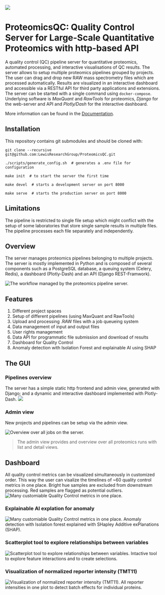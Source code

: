 ![](docs/img/ProteomicsQC.png)

# **ProteomicsQC**: Quality Control Server for Large-Scale Quantitative Proteomics with http-based API

A quality control (QC) pipeline server for quantitative proteomics, automated processing, and interactive visualisations of QC results.
The server allows to setup multiple proteomics pipelines grouped by projects. 
The user can drag and drop new RAW mass spectrometry files which are processed automatically. 
Results are visualized in an interactive dashboard and accessible via a RESTful API for third party applications and extensions.
The server can be started with a single command using `docker-compose`.
Underlying software is _MaxQuant_ and _RawTools_ for proteomics, _Django_ for the web-server and API and _Plotly/Dash_ for the interactive dashboard.

More information can be found in the [Documentation](https://LewisResearchGroup.github.io/ProteomicsQC/).


## Installation

This repository contains git submodules and should be cloned with:

    git clone --recursive git@github.com:LewisResearchGroup/ProteomicsQC.git

    ./scripts/generate_config.sh  # generates a .env file for configuration

    make init  # to start the server the first time

    make devel  # starts a development server on port 8000
    
    make serve  # starts the production server on port 8000


## Limitations
The pipeline is restricted to single file setup which might conflict with the setup of some laboratories that store single sample results in multiple files. The pipeline processes each file separately and independently.


## Overview

The server manages proteomics pipelines belonging to multiple projects. The server is mostly implemented in Python and is composed of several components such as a PostgreSQL database, a queuing system (Celery, Redis), a dashboard (Plotly-Dash) and an API (Django REST-Framwork).

![](./docs/img/workflow.png 'The workflow managed by the proteomics pipeline server.')


## Features

1. Different project spaces    
2. Setup of different pipelines (using MaxQuant and RawTools)
3. Upload and processing .RAW files with a job queueing system
4. Data management of input and output files
5. User rights management
6. Data API for programmatic file submission and download of results
7. Dashboard for Quality Control
8. Anomaly detection with Isolation Forest and explainable AI using SHAP


## The GUI

### Pipelines overview
The server has a simple static http frontend and admin view, generated with Django; and a dynamic and interactive dashboard implemented with Plotly-Dash.
![](./docs/img/Pipelines.png)

### Admin view

New projects and pipelines can be setup via the admin view.

![](./docs/img/example-admin-view.png 'Overview over all jobs on the server.')
> The admin view provides and overview over all proteomics runs with list and detail views.


## Dashboard

All quality control metrics can be visualized simultaneously in customized order.
This way the user can visalize the timelines of ~60 quality control metrics in one place. 
Bright hue samples are excluded from downstream processing. Red samples are flagged as potential outliers.
![](./docs/img/QC-barplot.png 'Many customiable Quality Control metrics in one place.')

### Explainable AI explation for anomaly
![](./docs/img/example-anomaly-scores.png 'Many customiable Quality Control metrics in one place.')
Anomaly detection with Isolation forest explained with SHapley Additive exPlanations (SHAP).

### Scatterplot tool to explore relationships between variables
![](./docs/img/example-qc-scatter-plot.png 'Scatterplot tool to explore relationships between variables.')
Intactive tool to explore feature interactions and to create selections. 

### Visualization of normalized reporter intensity (TMT11)
![](./docs/img/example-qc-normalied-tmt-intensity.png 'Visualization of normalized reporter intensity (TMT11).')
All reporter intensities in one plot to detect batch effects for individual proteins. 


